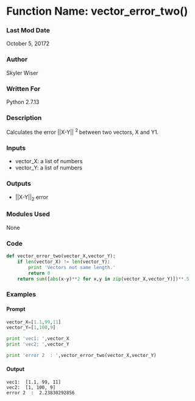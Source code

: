 # Function Name: vector_error_two()

### Last Mod Date
October 5, 20172
### Author
Skyler Wiser
### Written For
Python 2.7.13
### Description
Calculates the error \|\|X-Y\|\| <sup> 2 </sup> between two vectors, X and Y1.
### Inputs

* vector_X: a list of numbers
* vector_Y: a list of numbers

### Outputs

* \|\|X-Y\|\|<sub>2</sub> error

### Modules Used
None
### Code

```python
def vector_error_two(vector_X,vector_Y):
    if len(vector_X) != len(vector_Y):
        print 'Vectors not same length.'
        return 0
    return sum([abs(x-y)**2 for x,y in zip(vector_X,vector_Y)])**.5
```

### Examples
#### Prompt

```python
vector_X=[1.1,99,11]
vector_Y=[1,100,9]

print 'vec1: ',vector_X
print 'vec2: ',vector_Y

print 'error 2  : ',vector_error_two(vector_X,vector_Y)
```

#### Output

```
vec1:  [1.1, 99, 11]
vec2:  [1, 100, 9]
error 2  :  2.23830292856
```
